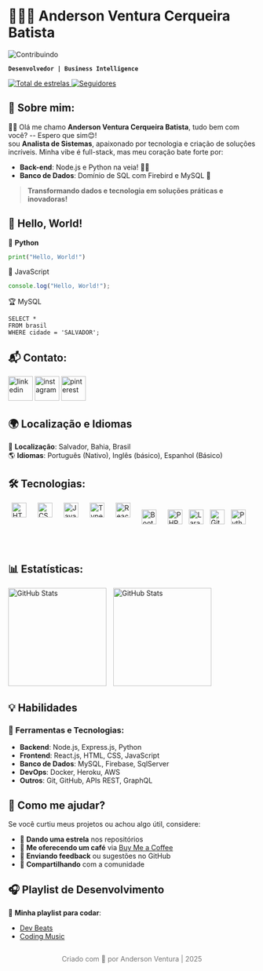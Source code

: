 # 👨🏻‍💻 Anderson Ventura Cerqueira Batista 
![Contribuindo](https://img.shields.io/badge/Contribuindo-%23F7B500?style=for-the-badge&logo=github&logoColor=white&color=yellow&label=Contribuindo%20no%20GitHub&labelColor=black)

**`Desenvolvedor | Business Intelligence`**
<p align="left">
    <a href="https://github.com/VenturaCerqueira?tab=repositories&sort=stargazers">
        <img 
            alt="Total de estrelas" 
            title="Total de estrelas GitHub" 
            src="https://custom-icon-badges.demolab.com/github/stars/VenturaCerqueira?color=55960c&style=for-the-badge&labelColor=488207&logo=star&label=estrelas"
        />
    </a>
    <a href="https://github.com/VenturaCerqueira?tab=followers">
        <img 
            alt="Seguidores" 
            title="Me siga no GitHub" 
            src="https://custom-icon-badges.demolab.com/github/followers/VenturaCerqueira?color=236ad3&labelColor=1155ba&style=for-the-badge&logo=github&label=Seguidores&logoColor=white"
        />
    </a>
</p>

## 🌟 Sobre mim:

👋🏻 Olá me chamo **Anderson Ventura Cerqueira Batista**, tudo bem com você? -- Espero que sim😊!  
   sou **Analista de Sistemas**, apaixonado por tecnologia e criação de soluções incríveis. Minha vibe é full-stack, mas meu coração bate forte por:
- **Back-end**: Node.js e Python na veia! 🐍✨  
- **Banco de Dados**: Domínio de SQL com Firebird e MySQL 🎯
  <br>
  
> **Transformando dados e tecnologia em soluções práticas e inovadoras!**
> 
## 👋 Hello, World!
 🐍 **Python** 
```python
print("Hello, World!")
```
🚀 JavaScript
```javascript
console.log("Hello, World!");
```
🏆 MySQL
```mysql
SELECT * 
FROM brasil 
WHERE cidade = 'SALVADOR';
```
## 📬 Contato:
    
<a href="https://www.linkedin.com/in/anderson-ventura-cerqueira-batista-06369a175/"><img src="https://img.icons8.com/color/96/000000/linkedin.png" alt="linkedin" style="width: 50px; height: 50px;"/></a>
<a href="https://www.instagram.com/andersonventuracerqueira"><img src="https://img.icons8.com/color/96/000000/instagram-new.png" alt="instagram" style="width: 50px; height: 50px;"/></a>
<a href="https://fr.pinterest.com/andersonventura2000"><img src="https://img.icons8.com/color/96/000000/pinterest--v1.png" alt="pinterest" style="width: 50px; height: 50px;"/></a>

## 🌍 Localização e Idiomas

📍 **Localização**: Salvador, Bahia, Brasil  
🌎 **Idiomas**: Português (Nativo), Inglês (básico), Espanhol (Básico)


## 🛠️ Tecnologias:
<div style="display: flex; justify-content: center; gap: 10px;">
<img 
    align="left" 
    alt="HTML"
    title="HTML" 
    width="30px" 
    style="padding-right: 10px;" 
    src="https://cdn.jsdelivr.net/gh/devicons/devicon@latest/icons/html5/html5-original.svg" 
/>
<img 
    align="left" 
    alt="CSS" 
    title="CSS"
    width="30px" 
    style="padding-right: 10px;" 
    src="https://cdn.jsdelivr.net/gh/devicons/devicon@latest/icons/css3/css3-original.svg" 
/>
<img 
    align="left" 
    alt="JavaScript" 
    title="JavaScript"
    width="30px" 
    style="padding-right: 10px;" 
    src="https://cdn.jsdelivr.net/gh/devicons/devicon@latest/icons/javascript/javascript-original.svg" 
/>
<img 
    align="left" 
    alt="TypeScript"
    title="TypeScript" 
    width="30px" 
    style="padding-right: 10px;" 
    src="https://cdn.jsdelivr.net/gh/devicons/devicon@latest/icons/typescript/typescript-original.svg" 
/>
<img 
    align="left" 
    alt="React"
    title="React" 
    width="30px" 
    style="padding-right: 10px;" 
    src="https://cdn.jsdelivr.net/gh/devicons/devicon@latest/icons/react/react-original.svg" 
/>

<img 
    align="left" 
    alt="Bootstrap"
    title="Bootstrap" 
    width="30px" 
    style="padding-right: 10px;" 
    src="https://cdn.jsdelivr.net/gh/devicons/devicon@latest/icons/bootstrap/bootstrap-original.svg" 
/>

<img 
    align="left" 
    alt="PHP" 
    title="PHP"
    width="30px" 
    style="padding-right: 10px;" 
    src="https://cdn.jsdelivr.net/gh/devicons/devicon@latest/icons/php/php-original.svg" 
/>
<img 
    align="left" 
    alt="Laravel" 
    title="Laravel"
    width="30px" 
    style="padding-right: 10px;" 
    src="https://cdn.jsdelivr.net/gh/devicons/devicon@latest/icons/laravel/laravel-original.svg" 
/>
<img 
    align="left" 
    alt="Git" 
    title="Git"
    width="30px" 
    style="padding-right: 10px;" 
    src="https://cdn.jsdelivr.net/gh/devicons/devicon@latest/icons/git/git-original.svg" 
/>
<img 
    align="left" 
    alt="Python" 
    title="Python"
    width="30px" 
    style="padding-right: 10px;" 
    src="https://cdn.jsdelivr.net/gh/devicons/devicon@latest/icons/python/python-original.svg" 
/>
</div>

<br/>
<br/>


## 📊 Estatísticas:
<p>
  <img 
    alt="GitHub Stats" 
    height="200" 
    style="padding-right: 10px;" 
    src="https://github-readme-stats.vercel.app/api?username=VenturaCerqueira&show_icons=true&theme=tokyonight&include_all_commits=True&locale=pt-br" 
  />
  <img 
    alt="GitHub Stats" 
    height="200" 
    src="https://github-readme-stats.vercel.app/api/top-langs/?username=VenturaCerqueira&theme=tokyonight&layout=compact&custom_title=Tecnologias&langs_count=9" 
  />
</p>

## 💡 Habilidades

### 🔧 Ferramentas e Tecnologias:
- **Backend**: Node.js, Express.js, Python
- **Frontend**: React.js, HTML, CSS, JavaScript
- **Banco de Dados**: MySQL, Firebase, SqlServer
- **DevOps**: Docker, Heroku, AWS
- **Outros**: Git, GitHub, APIs REST, GraphQL

## 💖 Como me ajudar?

Se você curtiu meus projetos ou achou algo útil, considere:  
- 🌟 **Dando uma estrela** nos repositórios  
- 🍺 **Me oferecendo um café** via [Buy Me a Coffee](https://www.buymeacoffee.com/seulink)  
- 💬 **Enviando feedback** ou sugestões no GitHub  
- 🤝 **Compartilhando** com a comunidade

## 🎧 Playlist de Desenvolvimento

🎵 **Minha playlist para codar**:
- [Dev Beats](https://www.spotify.com/playlist/id-do-playlist)
- [Coding Music](https://www.spotify.com/playlist/id-do-playlist)

##

<div align="center" style="font-size: 14px; color: #777;">
  Criado com 💙 por Anderson Ventura | 2025
</div>

